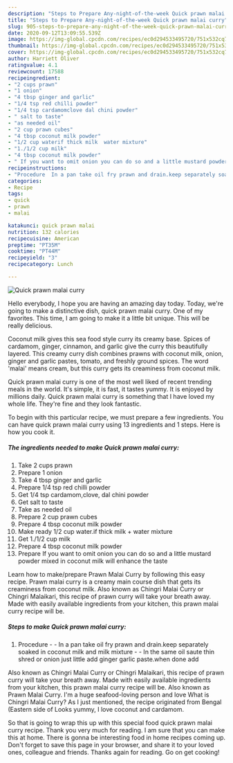 ```yaml
---
description: "Steps to Prepare Any-night-of-the-week Quick prawn malai curry"
title: "Steps to Prepare Any-night-of-the-week Quick prawn malai curry"
slug: 905-steps-to-prepare-any-night-of-the-week-quick-prawn-malai-curry
date: 2020-09-12T13:09:55.539Z
image: https://img-global.cpcdn.com/recipes/ec0d294533495720/751x532cq70/quick-prawn-malai-curry-recipe-main-photo.jpg
thumbnail: https://img-global.cpcdn.com/recipes/ec0d294533495720/751x532cq70/quick-prawn-malai-curry-recipe-main-photo.jpg
cover: https://img-global.cpcdn.com/recipes/ec0d294533495720/751x532cq70/quick-prawn-malai-curry-recipe-main-photo.jpg
author: Harriett Oliver
ratingvalue: 4.1
reviewcount: 17588
recipeingredient:
- "2 cups prawn"
- "1 onion"
- "4 tbsp ginger and garlic"
- "1/4 tsp red chilli powder"
- "1/4 tsp cardamomclove dal chini powder"
- " salt to taste"
- "as needed oil"
- "2 cup prawn cubes"
- "4 tbsp coconut milk powder"
- "1/2 cup waterif thick milk  water mixture"
- "1./1/2 cup milk"
- "4 tbsp coconut milk powder"
- " If you want to omit onion you can do so and a little mustard powder mixed in coconut milk will enhance the taste"
recipeinstructions:
- "Procedure  In a pan take oil fry prawn and drain.keep separately soaked in coconut milk and milk mixture   In the same oil saute thin shred or onion just little add ginger garlic paste.when done add"
categories:
- Recipe
tags:
- quick
- prawn
- malai

katakunci: quick prawn malai 
nutrition: 132 calories
recipecuisine: American
preptime: "PT35M"
cooktime: "PT44M"
recipeyield: "3"
recipecategory: Lunch

---
```



![Quick prawn malai curry](https://img-global.cpcdn.com/recipes/ec0d294533495720/751x532cq70/quick-prawn-malai-curry-recipe-main-photo.jpg)

Hello everybody, I hope you are having an amazing day today. Today, we're going to make a distinctive dish, quick prawn malai curry. One of my favorites. This time, I am going to make it a little bit unique. This will be really delicious.

Coconut milk gives this sea food style curry its creamy base. Spices of cardamom, ginger, cinnamon, and garlic give the curry this beautifully layered. This creamy curry dish combines prawns with coconut milk, onion, ginger and garlic pastes, tomato, and freshly ground spices. The word &#39;malai&#39; means cream, but this curry gets its creaminess from coconut milk.

Quick prawn malai curry is one of the most well liked of recent trending meals in the world. It's simple, it is fast, it tastes yummy. It is enjoyed by millions daily. Quick prawn malai curry is something that I have loved my whole life. They're fine and they look fantastic.


To begin with this particular recipe, we must prepare a few ingredients. You can have quick prawn malai curry using 13 ingredients and 1 steps. Here is how you cook it.

<!--inarticleads1-->

##### The ingredients needed to make Quick prawn malai curry:

1. Take 2 cups prawn
1. Prepare 1 onion
1. Take 4 tbsp ginger and garlic
1. Prepare 1/4 tsp red chilli powder
1. Get 1/4 tsp cardamom,clove, dal chini powder
1. Get  salt to taste
1. Take as needed oil
1. Prepare 2 cup prawn cubes
1. Prepare 4 tbsp coconut milk powder
1. Make ready 1/2 cup water.if thick milk + water mixture
1. Get 1./1/2 cup milk
1. Prepare 4 tbsp coconut milk powder
1. Prepare  If you want to omit onion you can do so and a little mustard powder mixed in coconut milk will enhance the taste


Learn how to make/prepare Prawn Malai Curry by following this easy recipe. Prawn malai curry is a creamy main course dish that gets its creaminess from coconut milk. Also known as Chingri Malai Curry or Chingri Malaikari, this recipe of prawn curry will take your breath away. Made with easily available ingredients from your kitchen, this prawn malai curry recipe will be. 

<!--inarticleads2-->

##### Steps to make Quick prawn malai curry:

1. Procedure -  - In a pan take oil fry prawn and drain.keep separately soaked in coconut milk and milk mixture -  -  In the same oil saute thin shred or onion just little add ginger garlic paste.when done add


Also known as Chingri Malai Curry or Chingri Malaikari, this recipe of prawn curry will take your breath away. Made with easily available ingredients from your kitchen, this prawn malai curry recipe will be. Also known as Prawn Malai Curry. I&#39;m a huge seafood-loving person and love What is Chingri Malai Curry? As I just mentioned, the recipe originated from Bengal (Eastern side of Looks yummy, I love coconut and cardamom. 

So that is going to wrap this up with this special food quick prawn malai curry recipe. Thank you very much for reading. I am sure that you can make this at home. There is gonna be interesting food in home recipes coming up. Don't forget to save this page in your browser, and share it to your loved ones, colleague and friends. Thanks again for reading. Go on get cooking!
